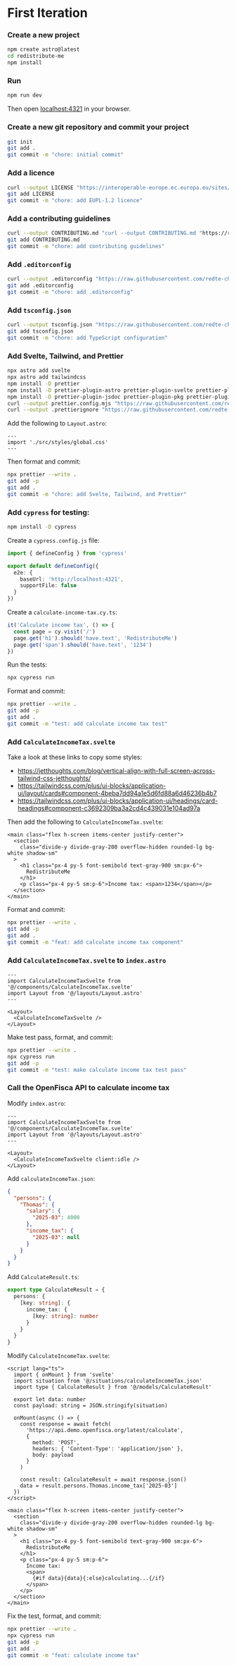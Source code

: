 # First Iteration

### Create a new project

```sh
npm create astro@latest
cd redistribute-me
npm install
```

### Run

```sh
npm run dev
```

Then open [localhost:4321](http://localhost:4321/) in your browser.

### Create a new git repository and commit your project

```sh
git init
git add .
git commit -m "chore: initial commit"
```

### Add a licence

```sh
curl --output LICENSE "https://interoperable-europe.ec.europa.eu/sites/default/files/custom-page/attachment/2020-03/EUPL-1.2%20EN.txt"
git add LICENSE
git commit -m "chore: add EUPL-1.2 licence"
```

### Add a contributing guidelines

```sh
curl --output CONTRIBUTING.md "curl --output CONTRIBUTING.md "https://raw.githubusercontent.com/openfisca/country-template/refs/heads/main/CONTRIBUTING.md""
git add CONTRIBUTING.md
git commit -m "chore: add contributing guidelines"
```

### Add `.editorconfig`

```sh
curl --output .editorconfig "https://raw.githubusercontent.com/redte-ch/maisonquiroga.art/refs/heads/main/.editorconfig"
git add .editorconfig
git commit -m "chore: add .editorconfig"
```

### Add `tsconfig.json`

```sh
curl --output tsconfig.json "https://raw.githubusercontent.com/redte-ch/ReDistributeMe/refs/heads/main/tsconfig.json"
git add tsconfig.json
git commit -m "chore: add TypeScript configuration"
```

### Add Svelte, Tailwind, and Prettier

```sh
npx astro add svelte
npx astro add tailwindcss
npm install -D prettier
npm install -D prettier-plugin-astro prettier-plugin-svelte prettier-plugin-tailwindcss
npm install -D prettier-plugin-jsdoc prettier-plugin-pkg prettier-plugin-sh
curl --output prettier.config.mjs "https://raw.githubusercontent.com/redte-ch/ReDistributeMe/refs/heads/main/prettier.config.mjs"
curl --output .prettierignore "https://raw.githubusercontent.com/redte-ch/ReDistributeMe/refs/heads/main/.prettierignore"
```

Add the following to `Layout.astro`:

```astro
---
import './src/styles/global.css'
---
```

Then format and commit:

```sh
npx prettier --write .
git add -p
git add .
git commit -m "chore: add Svelte, Tailwind, and Prettier"
```

### Add `cypress` for testing:

```sh
npm install -D cypress
```

Create a `cypress.config.js` file:

```typescript
import { defineConfig } from 'cypress'

export default defineConfig({
  e2e: {
    baseUrl: 'http://localhost:4321',
    supportFile: false
  }
})
```

Create a `calculate-income-tax.cy.ts`:

```typescript
it('Calculate income tax', () => {
  const page = cy.visit('/')
  page.get('h1').should('have.text', 'RedistributeMe')
  page.get('span').should('have.text', '1234')
})
```

Run the tests:

```sh
npx cypress run
```

Format and commit:

```sh
npx prettier --write .
git add -p
git add .
git commit -m "test: add calculate income tax test"
```

### Add `CalculateIncomeTax.svelte`

Take a look at these links to copy some styles:

- https://jetthoughts.com/blog/vertical-align-with-full-screen-across-tailwind-css-jetthoughts/
- https://tailwindcss.com/plus/ui-blocks/application-ui/layout/cards#component-4beba7dd94a1e5d6fd88a6d46236b4b7
- https://tailwindcss.com/plus/ui-blocks/application-ui/headings/card-headings#component-c3692309ba3a2cd4c439031e104ad97a

Then add the following to `CalculateIncomeTax.svelte`:

```svelte
<main class="flex h-screen items-center justify-center">
  <section
    class="divide-y divide-gray-200 overflow-hidden rounded-lg bg-white shadow-sm"
  >
    <h1 class="px-4 py-5 font-semibold text-gray-900 sm:px-6">
      RedistributeMe
    </h1>
    <p class="px-4 py-5 sm:p-6">Income tax: <span>1234</span></p>
  </section>
</main>
```

Format and commit:

```sh
npx prettier --write .
git add -p
git add .
git commit -m "feat: add calculate income tax component"
```

### Add `CalculateIncomeTax.svelte` to `index.astro`

```astro
---
import CalculateIncomeTaxSvelte from '@/components/CalculateIncomeTax.svelte'
import Layout from '@/layouts/Layout.astro'
---

<Layout>
  <CalculateIncomeTaxSvelte />
</Layout>
```

Make test pass, format, and commit:

```sh
npx prettier --write .
npx cypress run
git add -p
git commit -m "test: make calculate income tax test pass"
```

### Call the OpenFisca API to calculate income tax

Modify `index.astro`:

```astro
---
import CalculateIncomeTaxSvelte from '@/components/CalculateIncomeTax.svelte'
import Layout from '@/layouts/Layout.astro'
---

<Layout>
  <CalculateIncomeTaxSvelte client:idle />
</Layout>
```

Add `calculateIncomeTax.json`:

```json
{
  "persons": {
    "Thomas": {
      "salary": {
        "2025-03": 4000
      },
      "income_tax": {
        "2025-03": null
      }
    }
  }
}
```

Add `CalculateResult.ts`:

```typescript
export type CalculateResult = {
  persons: {
    [key: string]: {
      income_tax: {
        [key: string]: number
      }
    }
  }
}
```

Modify `CalculateIncomeTax.svelte`:

```svelte
<script lang="ts">
  import { onMount } from 'svelte'
  import situation from '@/situations/calculateIncomeTax.json'
  import type { CalculateResult } from '@/models/CalculateResult'

  export let data: number
  const payload: string = JSON.stringify(situation)

  onMount(async () => {
    const response = await fetch(
      'https://api.demo.openfisca.org/latest/calculate',
      {
        method: 'POST',
        headers: { 'Content-Type': 'application/json' },
        body: payload
      }
    )

    const result: CalculateResult = await response.json()
    data = result.persons.Thomas.income_tax['2025-03']
  })
</script>

<main class="flex h-screen items-center justify-center">
  <section
    class="divide-y divide-gray-200 overflow-hidden rounded-lg bg-white shadow-sm"
  >
    <h1 class="px-4 py-5 font-semibold text-gray-900 sm:px-6">
      RedistributeMe
    </h1>
    <p class="px-4 py-5 sm:p-6">
      Income tax:
      <span>
        {#if data}{data}{:else}calculating...{/if}
      </span>
    </p>
  </section>
</main>
```

Fix the test, format, and commit:

```sh
npx prettier --write .
npx cypress run
git add -p
git add .
git commit -m "feat: calculate income tax"
```
